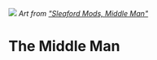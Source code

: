 ![](https://reposart.s3.eu-west-2.amazonaws.com/minusz/middleman.png)
*Art from ["Sleaford Mods, Middle Man"](https://www.youtube.com/watch?v=cXvjNBJMPU8&ab_channel=BrownJewel)*

# The Middle Man